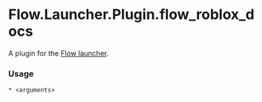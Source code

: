 Flow.Launcher.Plugin.flow_roblox_docs
==================

A plugin for the [Flow launcher](https://github.com/Flow-Launcher/Flow.Launcher).

### Usage

    * <arguments>